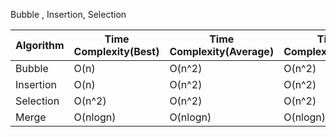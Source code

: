 Bubble , Insertion, Selection

| Algorithm | Time Complexity(Best) | Time Complexity(Average) | Time Complexity(worst) | Space |
| --------- | --------------------- | ------------------------ | ---------------------- | ----- |
| Bubble    | O(n)                  | O(n^2)                   | O(n^2)                 | O(1)  |
| Insertion | O(n)                  | O(n^2)                   | O(n^2)                 | O(1)  |
| Selection | O(n^2)                | O(n^2)                   | O(n^2)                 | O(1)  |
| Merge     | O(nlogn)              | O(nlogn)                 | O(nlogn)               | O(n)  |
